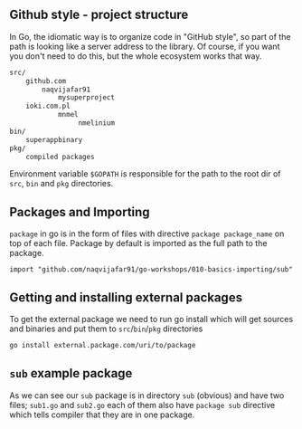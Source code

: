 ## Github style - project structure

In Go, the idiomatic way is to organize code in "GitHub style", so part of the path is looking like a server address to the library. Of course, if you want you don't need to do this, but the whole ecosystem works that way.

```sh
src/
    github.com
        naqvijafar91
            mysuperproject
    ioki.com.pl
            mnmel
                 nmelinium
bin/
    superappbinary
pkg/
    compiled packages
```

Environment variable `$GOPATH` is responsible for the path to the root dir of `src`, `bin` and `pkg` directories.


## Packages and Importing

`package` in go is in the form of files with directive `package package_name` on top of each file. Package by default is imported as the full path to the package.

    import "github.com/naqvijafar91/go-workshops/010-basics-importing/sub"

## Getting and installing external packages

To get the external package we need to run go install which will get sources and binaries and put them to `src`/`bin`/`pkg` directories

```sh
go install external.package.com/uri/to/package
```

## `sub` example package

As we can see our `sub` package is in directory `sub` (obvious) and have two files; `sub1.go` and `sub2.go` each of them also have `package sub` directive which tells compiler that they are in one package.
